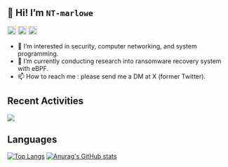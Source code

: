 ## 👋 Hi! I’m `NT-marlowe`

<p align="left"> 
  <a href="https://github.com/NT-marlowe"><img height="20" src="https://img.shields.io/github/followers/NT-marlowe?label=follow&logo=github&style=flat" /></a>
  <a href="https://github.com/NT-marlowe"><img height="20" src="https://img.shields.io/github/stars/NT-marlowe?logo=github&style=flat" /></a>
  <a href="http://x.com/InformationRes5"><img height="20" src="https://img.shields.io/twitter/follow/InformationRes5?style=flat&logo=x" /></a>
</p>

- 👀 I’m interested in security, computer networking, and system programming.
- 🌱 I’m currently conducting research into ransomware recovery system with eBPF.
- 📫 How to reach me : please send me a DM at X (former Twitter).

<!---
NT-marlowe/NT-marlowe is a ✨ special ✨ repository because its `README.md` (this file) appears on your GitHub profile.
You can click the Preview link to take a look at your changes.
--->

## Recent Activities

[![](https://github-readme-activity-graph.vercel.app/graph?username=NT-marlowe&theme=github-dark-dimmed&custom_title=Contribution%20Graph%20in%20the%20last%2031%20days&hide_border=true)](https://github.com/Ashutosh00710/github-readme-activity-graph)

## Languages

[![Top Langs](https://github-readme-stats.vercel.app/api/top-langs/?username=NT-marlowe&layout=compact&theme=tokyonight)](https://github.com/anuraghazra/github-readme-stats)
[![Anurag's GitHub stats](https://github-readme-stats.vercel.app/api?username=NT-marlowe&show_icons=true&theme=tokyonight)](https://github.com/anuraghazra/github-readme-stats)
